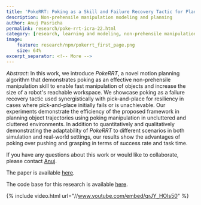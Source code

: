 ```yaml
---
title: 'PokeRRT: Poking as a Skill and Failure Recovery Tactic for Planar Non-Prehensile Manipulation' 
description: Non-prehensile manipulation modeling and planning
author: Anuj Pasricha
permalink: research/poke-rrt-icra-22.html
category: [research, learning and modeling, non-prehensile manipulation, research highlight]
image:
    feature: research/npm/pokerrt_first_page.png
    size: 64%
excerpt_separator: <!-- More -->
---
```


_Abstract_: In this work, we introduce _PokeRRT_, a novel motion planning algorithm that demonstrates poking as an effective non-prehensile manipulation skill to enable fast manipulation of objects and increase the size of a robot's reachable workspace. We showcase poking as a failure recovery tactic used synergistically with pick-and-place for resiliency in cases where pick-and-place initially fails or is unachievable. Our experiments demonstrate the efficiency of the proposed framework in planning object trajectories using poking manipulation in uncluttered and cluttered environments. In addition to quantitatively and qualitatively demonstrating the adaptability of _PokeRRT_ to different scenarios in both simulation and real-world settings, our results show the advantages of poking over pushing and grasping in terms of success rate and task time.

<!-- More -->

If you have any questions about this work or would like to collaborate, please contact [Anuj](anuj.pasricha@colorado.edu).

The paper is available [here](https://hiro-group.ronc.one/papers/2022_Pasricha_RAL_PokeRRT.pdf).

The code base for this research is available [here](https://github.com/HIRO-group/npm-base).

{% include video.html url="//www.youtube.com/embed/qrJY_HOIs50" %}
